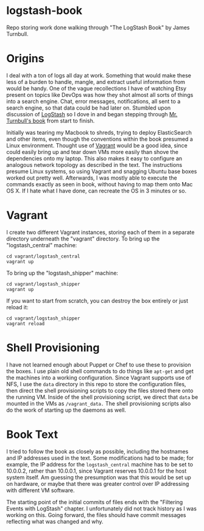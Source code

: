 logstash-book
=============

Repo storing work done walking through "The LogStash Book" by James Turnbull.

Origins
=======

I deal with a ton of logs all day at work. Something that would make these less of a burden to handle, mangle, and extract useful information from would be handy. One of the vague recollections I have of watching Etsy present on topics like DevOps was how they shot almost all sorts of things into a search engine. Chat, error messages, notifications, all sent to a search engine, so that data could be had later on. Stumbled upon discussion of [LogStash](http://logstash.net) so I dove in and began stepping through [Mr. Turnbull's book](http://www.logstashbook.com) from start to finish. 

Initially was tearing my Macbook to shreds, trying to deploy ElasticSearch and other items, even though the conventions within the book presumed a Linux environment. Thought use of [Vagrant](http://www.vagrantup.com) would be a good idea, since could easily bring up and tear down VMs more easily than shove the dependencies onto my laptop. This also makes it easy to configure an analogous network topology as described in the text. The instructions presume Linux systems, so using Vagrant and snagging Ubuntu base boxes worked out pretty well. Afterwards, I was mostly able to execute the commands exactly as seen in book, without having to map them onto Mac OS X. If I hate what I have done, can recreate the OS in 3 minutes or so.

Vagrant
=======

I create two different Vagrant instances, storing each of them in a separate directory underneath the "vagrant" directory. To bring up the "logstash_central" machine:

```
cd vagrant/logstash_central
vagrant up
```

To bring up the "logstash_shipper" machine:

```
cd vagrant/logstash_shipper
vagrant up
```

If you want to start from scratch, you can destroy the box entirely or just reload it:

```
cd vagrant/logstash_shipper
vagrant reload
```

Shell Provisioning
==================

I have not learned enough about Puppet or Chef to use these to provision the boxes. I use plain old shell commands to do things like `apt-get` and get the machines into a working configuration. Since Vagrant supports use of NFS, I use the `data` directory in this repo to store the configuration files, then direct the shell provisioning scripts to copy the files stored there onto the running VM.  Inside of the shell provisioning script, we direct that `data` be mounted in the VMs as `/vagrant_data.` The shell provisioning scripts also do the work of starting up the daemons as well. 


Book Text
=========

I tried to follow the book as closely as possible, including the hostnames and IP addresses used in the text. Some modifications had to be made; for example, the IP address for the `logstash_central` machine has to be set to 10.0.0.2, rather than 10.0.0.1, since Vagrant reserves 10.0.0.1 for the host system itself. Am guessing the presumption was that this would be set up on hardware, or maybe that there was greater control over IP addressing with different VM software. 

The starting point of the initial commits of files ends with the "Filtering Events with LogStash" chapter.  I unfortunately did not track history as I was working on this. Going forward, the files should have commit messages reflecting what was changed and why.
